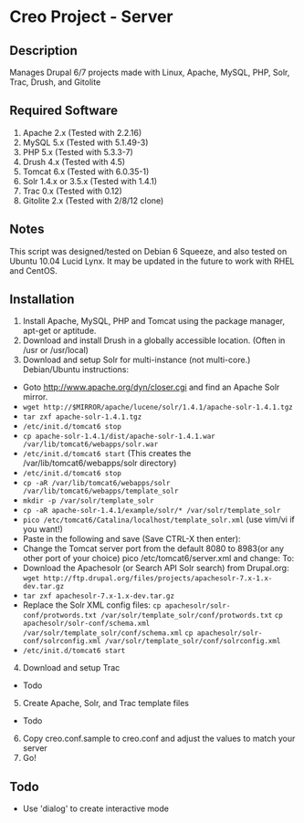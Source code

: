 Creo Project - Server
=====================

Description
-----------
Manages Drupal 6/7 projects made with Linux, Apache, MySQL, PHP, Solr, Trac, Drush, and Gitolite

Required Software
-----------------
1. Apache 2.x (Tested with 2.2.16)
2. MySQL 5.x (Tested with 5.1.49-3)
3. PHP 5.x (Tested with 5.3.3-7)
4. Drush 4.x (Tested with 4.5)
5. Tomcat 6.x (Tested with 6.0.35-1)
6. Solr 1.4.x or 3.5.x (Tested with 1.4.1)
7. Trac 0.x (Tested with 0.12)
8. Gitolite 2.x (Tested with 2/8/12 clone)

Notes
-----
This script was designed/tested on Debian 6 Squeeze, and also tested on Ubuntu 10.04 Lucid Lynx.
It may be updated in the future to work with RHEL and CentOS.

Installation
------------
1. Install Apache, MySQL, PHP and Tomcat using the package manager, apt-get or aptitude.
2. Download and install Drush in a globally accessible location. (Often in /usr or /usr/local)
3. Download and setup Solr for multi-instance (not multi-core.) Debian/Ubuntu instructions:
  * Goto http://www.apache.org/dyn/closer.cgi and find an Apache Solr mirror.
  * `wget http://$MIRROR/apache/lucene/solr/1.4.1/apache-solr-1.4.1.tgz`
  * `tar zxf apache-solr-1.4.1.tgz`
  * `/etc/init.d/tomcat6 stop`
  * `cp apache-solr-1.4.1/dist/apache-solr-1.4.1.war /var/lib/tomcat6/webapps/solr.war`
  * `/etc/init.d/tomcat6 start` (This creates the /var/lib/tomcat6/webapps/solr directory)
  * `/etc/init.d/tomcat6 stop`
  * `cp -aR /var/lib/tomcat6/webapps/solr /var/lib/tomcat6/webapps/template_solr`
  * `mkdir -p /var/solr/template_solr`
  * `cp -aR apache-solr-1.4.1/example/solr/* /var/solr/template_solr`
  * `pico /etc/tomcat6/Catalina/localhost/template_solr.xml` (use vim/vi if you want!)
  * Paste in the following and save (Save CTRL-X then enter):
    <Context docBase="/var/lib/tomcat6/webapps/solr.war" debug="0" crossContext="true" >
      <Environment name="solr/home" type="java.lang.String" value="/var/solr/template_solr" override="true" />
    </Context>
  * Change the Tomcat server port from the default 8080 to 8983(or any other port of your choice)
    pico /etc/tomcat6/server.xml and change:
    <Connector port="8080" protocol="HTTP/1.1"
               connectionTimeout="20000"
               URIEncoding="UTF-8"
               redirectPort="8443" />
     To:
    <Connector port="8983" protocol="HTTP/1.1"
               connectionTimeout="20000"
               URIEncoding="UTF-8"
               redirectPort="8443" />
  * Download the Apachesolr (or Search API Solr search) from Drupal.org:
    `wget http://ftp.drupal.org/files/projects/apachesolr-7.x-1.x-dev.tar.gz`
  * `tar zxf apachesolr-7.x-1.x-dev.tar.gz`
  * Replace the Solr XML config files:
    `cp apachesolr/solr-conf/protwords.txt /var/solr/template_solr/conf/protwords.txt`
    `cp apachesolr/solr-conf/schema.xml /var/solr/template_solr/conf/schema.xml`
    `cp apachesolr/solr-conf/solrconfig.xml /var/solr/template_solr/conf/solrconfig.xml`
  * `/etc/init.d/tomcat6 start`
4. Download and setup Trac
  * Todo
5. Create Apache, Solr, and Trac template files
  * Todo
6. Copy creo.conf.sample to creo.conf and adjust the values to match your server
7. Go!

Todo
----
* Use 'dialog' to create interactive mode
